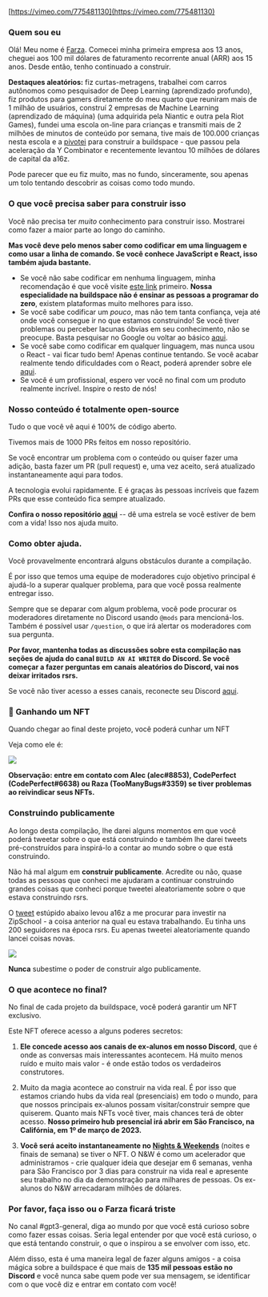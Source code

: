 
[https://vimeo.com/775481130](https://vimeo.com/775481130)

### Quem sou eu

Olá! Meu nome é [Farza](https://twitter.com/FarzaTV). Comecei minha primeira empresa aos 13 anos, cheguei aos 100 mil dólares de faturamento recorrente anual (ARR) aos 15 anos. Desde então, tenho continuado a construir.

**Destaques aleatórios:** fiz curtas-metragens, trabalhei com carros autônomos como pesquisador de Deep Learning (aprendizado profundo), fiz produtos para gamers diretamente do meu quarto que reuniram mais de 1 milhão de usuários, construí 2 empresas de Machine Learning (aprendizado de máquina) (uma adquirida pela Niantic e outra pela Riot Games), fundei uma escola on-line para crianças e transmiti mais de 2 milhões de minutos de conteúdo por semana, tive mais de 100.000 crianças nesta escola e a [pivotei](https://twitter.com/farzatv/status/1488965852519022592) para construir a buildspace - que passou pela aceleração da Y Combinator e recentemente levantou 10 milhões de dólares de capital da a16z.

Pode parecer que eu fiz muito, mas no fundo, sinceramente, sou apenas um tolo tentando descobrir as coisas como todo mundo.

### O que você precisa saber para construir isso

Você não precisa ter *muito* conhecimento para construir isso. Mostrarei como fazer a maior parte ao longo do caminho.

**Mas você deve pelo menos saber como codificar em uma linguagem e como usar a linha de comando. Se você conhece JavaScript e React, isso também ajuda bastante.**

- Se você não sabe codificar em nenhuma linguagem, minha recomendação é que você visite [este link](https://scrimba.com/learn/learnjavascript) primeiro. **Nossa especialidade na buildspace não é ensinar as pessoas a programar do zero**, existem plataformas muito melhores para isso.
- Se você sabe codificar um *pouco*, mas não tem tanta confiança, veja até onde você consegue ir no que estamos construindo! Se você tiver problemas ou perceber lacunas óbvias em seu conhecimento, não se preocupe. Basta pesquisar no Google ou voltar ao básico [aqui](https://scrimba.com/learn/learnjavascript).
- Se você sabe como codificar em qualquer linguagem, mas nunca usou o React - vai ficar tudo bem! Apenas continue tentando. Se você acabar realmente tendo dificuldades com o React, poderá aprender sobre ele [aqui](https://scrimba.com/learn/learnreact).
- Se você é um profissional, espero ver você no final com um produto realmente incrível. Inspire o resto de nós!

### Nosso conteúdo é totalmente open-source

Tudo o que você vê aqui é 100% de código aberto.

Tivemos mais de 1000 PRs feitos em nosso repositório.

Se você encontrar um problema com o conteúdo ou quiser fazer uma adição, basta fazer um PR (pull request) e, uma vez aceito, será atualizado instantaneamente aqui para todos.

A tecnologia evolui rapidamente. E é graças às pessoas incríveis que fazem PRs que esse conteúdo fica sempre atualizado.

**Confira o nosso repositório [aqui](https://github.com/buildspace/buildspace-projects)** -- dê uma estrela se você estiver de bem com a vida! Isso nos ajuda muito.

### Como obter ajuda.

Você provavelmente encontrará alguns obstáculos durante a compilação.

É por isso que temos uma equipe de moderadores cujo objetivo principal é ajudá-lo a superar qualquer problema, para que você possa realmente entregar isso.

Sempre que se deparar com algum problema, você pode procurar os moderadores diretamente no Discord usando `@mods` para mencioná-los. Também é possível usar `/question`, o que irá alertar os moderadores com sua pergunta.

**Por favor, mantenha todas as discussões sobre esta compilação nas seções de ajuda do canal `BUILD AN AI WRITER` do Discord. Se você começar a fazer perguntas em canais aleatórios do Discord, vai nos deixar irritados rsrs.**

Se você não tiver acesso a esses canais, reconecte seu Discord [aqui](https://buildspace.so/p/build-ai-writing-assistant-gpt3).

### 💎 Ganhando um NFT

Quando chegar ao final deste projeto, você poderá cunhar um NFT

Veja como ele é:

<img src="https://gateway.ipfscdn.io/ipfs/Qmc1s7wW8XoUirP4o8vw1H7FZw4BGMVEraiNC5ecdMkftF/4.png" />

**Observação: entre em contato com Alec (alec#8853), CodePerfect (CodePerfect#6638) ou Raza (TooManyBugs#3359) se tiver problemas ao reivindicar seus NFTs.**

### Construindo publicamente

Ao longo desta compilação, lhe darei alguns momentos em que você poderá tweetar sobre o que está construindo e também lhe darei tweets pré-construídos para inspirá-lo a contar ao mundo sobre o que está construindo.

Não há mal algum em **construir publicamente**. Acredite ou não, quase todas as pessoas que conheci me ajudaram a continuar construindo grandes coisas que conheci porque tweetei aleatoriamente sobre o que estava construindo rsrs. 

O [tweet](https://twitter.com/FarzaTV/status/1247917195767808000) estúpido abaixo levou a16z a me procurar para investir na ZipSchool - a coisa anterior na qual eu estava trabalhando. Eu tinha uns 200 seguidores na época rsrs. Eu apenas tweetei aleatoriamente quando lancei coisas novas. 

![](https://i.imgur.com/cDBumIw.png)

**Nunca** subestime o poder de construir algo publicamente.

### O que acontece no final?

No final de cada projeto da buildspace, você poderá garantir um NFT exclusivo.

Este NFT oferece acesso a alguns poderes secretos:

1. **Ele concede acesso aos canais de ex-alunos em nosso Discord**, que é onde as conversas mais interessantes acontecem. Há muito menos ruído e muito mais valor - é onde estão todos os verdadeiros construtores.

2. Muito da magia acontece ao construir na vida real. É por isso que estamos criando hubs da vida real (presenciais) em todo o mundo, para que nossos principais ex-alunos possam visitar/construir sempre que quiserem. Quanto mais NFTs você tiver, mais chances terá de obter acesso. **Nosso primeiro hub presencial irá abrir em São Francisco, na Califórnia, em 1º de março de 2023.**

3. **Você será aceito instantaneamente no [Nights & Weekends](https://buildspace.so/nights-and-weekends)** (noites e finais de semana) se tiver o NFT. O N&W é como um acelerador que administramos - crie qualquer ideia que desejar em 6 semanas, venha para São Francisco por 3 dias para construir na vida real e apresente seu trabalho no dia da demonstração para milhares de pessoas. Os ex-alunos do N&W arrecadaram milhões de dólares.

### Por favor, faça isso ou o Farza ficará triste

No canal #gpt3-general, diga ao mundo por que você está curioso sobre como fazer essas coisas. Seria legal entender por que você está curioso, o que está tentando construir, o que o inspirou a se envolver com isso, etc.

Além disso, esta é uma maneira legal de fazer alguns amigos - a coisa mágica sobre a buildspace é que mais de **135 mil pessoas estão no Discord** e você nunca sabe quem pode ver sua mensagem, se identificar com o que você diz e entrar em contato com você!

